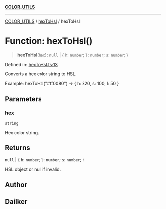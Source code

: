 [**COLOR_UTILS**](../../README.md)

***

[COLOR_UTILS](../../README.md) / [hexToHsl](../README.md) / hexToHsl

# Function: hexToHsl()

> **hexToHsl**(`hex`): `null` \| \{ `h`: `number`; `l`: `number`; `s`: `number`; \}

Defined in: [hexToHsl.ts:13](https://github.com/dailker/everyutil/blob/2a1290e25c1270a5e1af64099b97f8d5fc086e59/src/color/hexToHsl.ts#L13)

Converts a hex color string to HSL.

Example: hexToHsl("#ff0080") → { h: 320, s: 100, l: 50 }

## Parameters

### hex

`string`

Hex color string.

## Returns

`null` \| \{ `h`: `number`; `l`: `number`; `s`: `number`; \}

HSL object or null if invalid.

## Author

## Dailker
